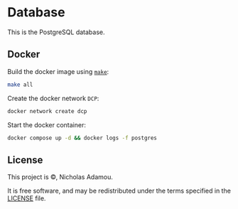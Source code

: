# Database

This is the PostgreSQL database.

## Docker

Build the docker image using [`make`](Makefile):

```bash
make all
```

Create the docker network `DCP`:

```bash
docker network create dcp
```

Start the docker container:

```bash
docker compose up -d && docker logs -f postgres
```

## License

This project is ©, Nicholas Adamou.

It is free software, and may be redistributed under the terms specified in the [LICENSE] file.

[license]: LICENSE